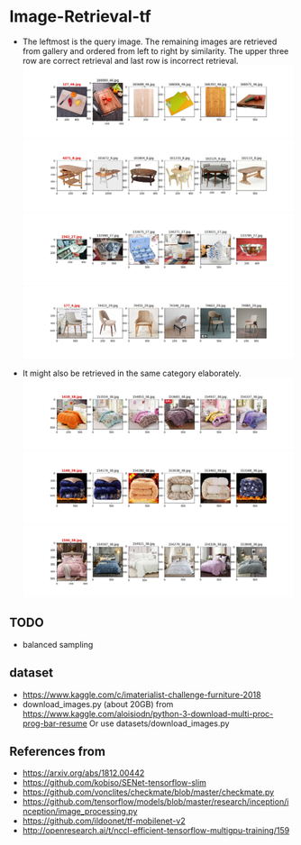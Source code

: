 # Image-Retrieval-tf
- The leftmost is the query image. The remaining images are retrieved from gallery and ordered from left to right by similarity. The upper three row are correct retrieval and last row is incorrect retrieval.
![](assets/127_46.jpg)
![](assets/4371_8.jpg)
![](assets/2362_27.jpg)
![](assets/177_4.jpg)

- It might also be retrieved in the same category elaborately.
![](assets/1428_38.jpg)
![](assets/1168_38.jpg)
![](assets/1596_38.jpg)

## TODO
- balanced sampling

## dataset
- https://www.kaggle.com/c/imaterialist-challenge-furniture-2018
- download_images.py (about 20GB) from https://www.kaggle.com/aloisiodn/python-3-download-multi-proc-prog-bar-resume Or use datasets/download_images.py

## References from 
- https://arxiv.org/abs/1812.00442
- https://github.com/kobiso/SENet-tensorflow-slim
- https://github.com/vonclites/checkmate/blob/master/checkmate.py
- https://github.com/tensorflow/models/blob/master/research/inception/inception/image_processing.py
- https://github.com/ildoonet/tf-mobilenet-v2
- http://openresearch.ai/t/nccl-efficient-tensorflow-multigpu-training/159
